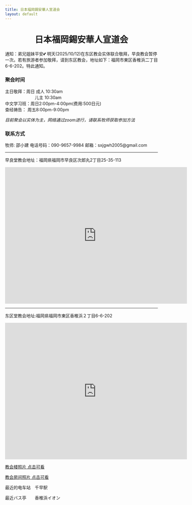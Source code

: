 ```yaml
---
title: 日本福岡錫安華人宣道会
layout: default
---
```

<center><h1>日本福岡錫安華人宣道会</h1></center>





通知：弟兄姐妹平安💕 明天(2025/10/12)在东区教会实体联合敬拜，早良教会暂停一次。若有旅游者参加敬拜，请到东区教会，地址如下：福岡市東区香椎浜二丁目6-6-202。特此通知。


<h3>聚会时间</h3>

主日敬拜：周日&nbsp;成人 10:30am
<br>
&emsp;&emsp;&emsp;&emsp;&emsp;&emsp;&emsp;儿主&nbsp;10:30am
<br>
中文学习班：周日2:00pm-4:00pm(费用:500日元)
<br>
查经祷告：  周五8:00pm-9:00pm

*目前聚会以实体为主，网络通过zoom进行，请联系牧师获取参加方法*



<h3>联系方式  </h3>  
牧师: 邵小建  
电话号码：090-9657-9984   
邮箱：sxjgwh2005@gmail.com  

------------------------------------------------------------------------------------
早良堂教会地址：福岡県福岡市早良区次郎丸2丁目25-35-113
<iframe src="https://www.google.com/maps/embed?pb=!1m18!1m12!1m3!1d6649.801086924693!2d130.3162719935791!3d33.555960299999995!2m3!1f0!2f0!3f0!3m2!1i1024!2i768!4f13.1!3m3!1m2!1s0x354194be9df8f275%3A0x5a40f8f1bb4c3d4f!2z44K344OG44Kj44Op44Kk44OV44OR44OG44Kj44Kq5a6k6KaL5rKz55WU!5e0!3m2!1sja!2sjp!4v1704094929752!5m2!1sja!2sjp" width="600" height="450" style="border:0;" allowfullscreen="" loading="lazy" referrerpolicy="no-referrer-when-downgrade"></iframe>

------------------------------------------------------------------------------------
东区堂教会地址:福岡県福岡市東区香椎浜２丁目6-6-202
<iframe src="https://www.google.com/maps/embed?pb=!1m14!1m8!1m3!1d26568.969703324103!2d130.427295!3d33.654021!3m2!1i1024!2i768!4f13.1!3m3!1m2!1s0x35418ee373ac3501%3A0x19f367026a346980!2z5pel5pys44CB44CSODEzLTAwMTYg56aP5bKh55yM56aP5bKh5biC5p2x5Yy66aaZ5qSO5rWc77yS5LiB55uu77yW4oiS77yWIO-8lu-8je-8lg!5e0!3m2!1sja!2sus!4v1578038142031!5m2!1sja!2sus" width="600" height="450" frameborder="0" style="border:0;" allowfullscreen=""></iframe>


[教会楼照片 点击可看](https://drive.google.com/file/d/1ZbwvcxInTm-1WeoTRZDIPGllgn8tAVP-/view?usp=drive_link) 


[教会房间照片 点击可看](https://drive.google.com/file/d/1Oiu9JdpVVikeLkvMCqSPeHDL0P10ZO_a/view?usp=drive_link) 


最近的电车站　千早駅  

最近バス亭　　香椎浜イオン
